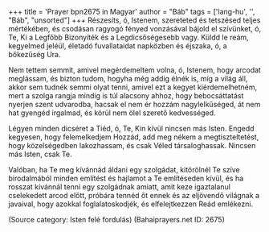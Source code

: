 +++
title = 'Prayer bpn2675 in Magyar'
author = "Báb"
tags = ['lang-hu', '', "Báb", "unsorted"]
+++
Részesíts, ó, Istenem, szereteted és tetszésed teljes mértékében, és csodásan ragyogó fényed vonzásával bájold el szívünket, ó, Te, Ki a Legfőbb Bizonyíték és a Legdicsőségesebb vagy. Küldd le reám, kegyelmed jeléül, életadó fuvallataidat napközben és éjszaka, ó, a bőkezűség Ura.

Nem tettem semmit, amivel megérdemeltem volna, ó, Istenem, hogy arcodat meglássam, és bizton tudom, hogyha még addig élnék is, míg a világ áll, akkor sem tudnék semmi olyat tenni, amivel ezt a kegyet kiérdemelhetném, mert a szolga rangja mindig is túl alacsony ahhoz, hogy bebocsáttatást nyerjen szent udvarodba, hacsak el nem ér hozzám nagylelkűséged, át nem hat gyengéd irgalmad, és körül nem ölel szerető kedvességed.

Légyen minden dicséret a Tiéd, ó, Te, Kin kívül nincsen más Isten. Engedd kegyesen, hogy felemelkedjem Hozzád, add meg nékem a megtiszteltetést, hogy közelségedben lakozhassam, és csak Véled társaloghassak. Nincsen más Isten, csak Te.

Valóban, ha Te meg kívánnád áldani egy szolgádat, kitörölnél Te szíve birodalmából minden említést és hajlamot a Te említéseden kívül, és ha rosszat kívánnál tenni egy szolgádnak amiatt, amit keze igaztalanul cselekedett arcod előtt, próbára tennéd őt ennek és az eljövendő világnak a javaival, hogy azokkal foglalatoskodjék, és elfelejtkezzen Reád emlékezni.

(Source category: Isten felé fordulás)
(Bahaiprayers.net ID: 2675)
